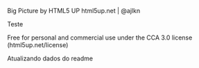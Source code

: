 Big Picture by HTML5 UP
html5up.net | @ajlkn

Teste 

Free for personal and commercial use under the CCA 3.0 license (html5up.net/license)

Atualizando dados do readme
